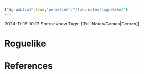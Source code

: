 ```yaml
---
{"dg-publish":true,"permalink":"/full-notes/roguelike/"}
---
```



2024-11-16 00:12
Status: #new 
Tags: [[Full Notes/Genres\|Genres]]

# Roguelike


# References

